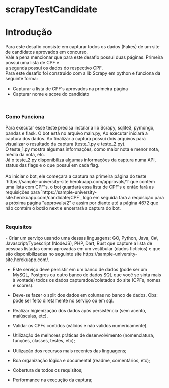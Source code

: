 # scrapyTestCandidate
<h1>Introdução</h1>
Para este desafio consiste em capturar todos os dados (Fakes) de um site de candidatos aprovados em concurso.<br>
Vale a pena mencionar que para este desafio possui duas páginas. Primeira possui uma lista de CPF e<br>
a segunda possui os dados do respectivo CPF.<br>
Para este desafio foi construido com a lib Scrapy em python e funciona da seguinte forma:<br>
<ul>
    <li>Capturar a lista de CPF's aprovados na primeira página</li>
    <li>Capturar nome e score do candidato</li>
</ul>
<br>
<h3>Como Funciona</h3>
Para executar esse teste precisa instalar a lib Scrapy, sqlite3, pymongo, pandas e flask.
O bot está no arquivo main.py, Ao executar iniciará a captura dos dados. Ao finalizar a captura
possui dois arquivos para visualizar o resultado da captura (teste_1.py e teste_2.py). <br>
O teste_1.py mostra algumas informações, como maior nota e menor nota, média da nota, etc.<br>
Já o teste_2.py disponibiliza algumas informações da captura numa API, status das flags e o que possui
em cada flag.<br>
<br>
Ao iniciar o bot, ele começara a captura na primeira página do teste `https://sample-university-site.herokuapp.com/approvals/1`
que contém uma lista com CPF's, o bot guardará essa lista de CPF's e então fará as requisições para
`https://sample-university-site.herokuapp.com/candidate/CPF`, logo em seguida fará a requisição 
para a próxima página "approvals/2" e assim por diante até a página 4672 que não comtém o botão next
e encerrará a captura do bot.<br>
<br>
<h3>Requisitos</h3>
- Criar um serviço usando uma dessas linguagens: GO, Python, Java, C#, Javascript/Typescript (NodeJS), 
    PHP, Dart, Rust que capture a lista de pessoas listadas como aprovadas em um vestibular (dados fictícios) e que são 
    disponibilizadas no seguinte site https://sample-university-site.herokuapp.com/.

- Este serviço deve persistir em um banco de dados (pode ser um MySQL, Postgres ou outro banco de dados SQL que 
    você se sinta mais à vontade) todos os dados capturados/coletados do site (CPFs, nomes e scores).

- Deve-se fazer o split dos dados em colunas no banco de dados. Obs: pode ser feito diretamente no serviço ou em sql.

- Realizar higienização dos dados após persistência (sem acento, maiúsculas, etc).

- Validar os CPFs contidos (válidos e não válidos numericamente).

- Utilização de melhores práticas de desenvolvimento (nomenclatura, funções, classes, testes, etc);

- Utilização dos recursos mais recentes das linguagens;

- Boa organização lógica e documental (readme, comentários, etc);

- Cobertura de todos os requisitos;

- Performance na execução da captura;
